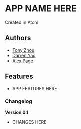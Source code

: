 # APP NAME HERE

Created in Atom

## Authors

- [Tony Zhou](http://tyzhou05.github.io/)
- [Darren Yao](http://lowkeymochi.githu.io/)
- [Alex Page](http://alexthegreat2006.github.io/)

## Features

- APP FEATURES HERE

### Changelog

**Version 0.1**

- CHANGES HERE
